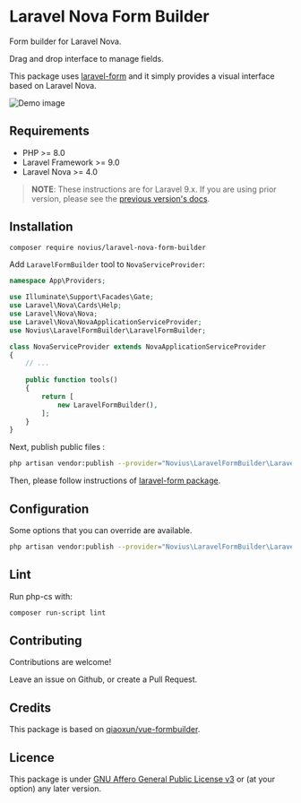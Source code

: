 # Laravel Nova Form Builder

Form builder for Laravel Nova. 

Drag and drop interface to manage fields. 

This package uses [laravel-form](http://gitlab.novius.net/lara_libs/laravel-form) and it simply provides a visual interface based on Laravel Nova.

![Demo image](http://gitlab.novius.net/lara_libs/laravel-nova-form-builder/wikis/uploads/380784f509d3576d36f20ce41c174303/form-builder-demo.gif)

## Requirements

* PHP >= 8.0
* Laravel Framework >= 9.0
* Laravel Nova >= 4.0

> **NOTE**: These instructions are for Laravel 9.x. If you are using prior version, please
> see the [previous version's docs](/lara_libs/laravel-nova-form-builder/tree/0.x).
> 
## Installation

```sh
composer require novius/laravel-nova-form-builder
```

Add `LaravelFormBuilder` tool to `NovaServiceProvider`: 

```php
namespace App\Providers;

use Illuminate\Support\Facades\Gate;
use Laravel\Nova\Cards\Help;
use Laravel\Nova\Nova;
use Laravel\Nova\NovaApplicationServiceProvider;
use Novius\LaravelFormBuilder\LaravelFormBuilder;

class NovaServiceProvider extends NovaApplicationServiceProvider
{
    // ...
    
    public function tools()
    {
        return [
            new LaravelFormBuilder(),
        ];
    }
}

```


Next, publish public files : 

```sh
php artisan vendor:publish --provider="Novius\LaravelFormBuilder\LaravelFormBuilderServiceProvider" --tag="public"
```

Then, please follow instructions of [laravel-form package](http://gitlab.novius.net/lara_libs/laravel-form).

## Configuration

Some options that you can override are available.

```sh
php artisan vendor:publish --provider="Novius\LaravelFormBuilder\LaravelFormBuilderServiceProvider" --tag="config"
```

## Lint

Run php-cs with:

```sh
composer run-script lint
```

## Contributing

Contributions are welcome!

Leave an issue on Github, or create a Pull Request.

## Credits

This package is based on [qiaoxun/vue-formbuilder](https://github.com/qiaoxun/vue-formbuilder).

## Licence

This package is under [GNU Affero General Public License v3](http://www.gnu.org/licenses/agpl-3.0.html) or (at your option) any later version.
